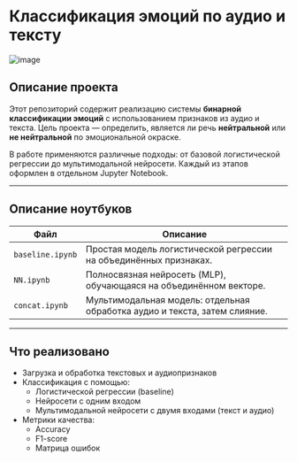 
# Классификация эмоций по аудио и тексту

![image](https://github.com/user-attachments/assets/fc6605f1-05b5-4ca9-9e73-fae73f1dfeaa)

## Описание проекта

Этот репозиторий содержит реализацию системы **бинарной классификации эмоций** с использованием признаков из аудио и текста. Цель проекта — определить, является ли речь **нейтральной** или **не нейтральной** по эмоциональной окраске.

В работе применяются различные подходы: от базовой логистической регрессии до мультимодальной нейросети. Каждый из этапов оформлен в отдельном Jupyter Notebook.

---

## Описание ноутбуков

| Файл              | Описание                                                                 |
|-------------------|--------------------------------------------------------------------------|
| `baseline.ipynb`  | Простая модель логистической регрессии на объединённых признаках.        |
| `NN.ipynb`        | Полносвязная нейросеть (MLP), обучающаяся на объединённом векторе.       |
| `concat.ipynb`    | Мультимодальная модель: отдельная обработка аудио и текста, затем слияние.|

---


## Что реализовано

- Загрузка и обработка текстовых и аудиопризнаков
- Классификация с помощью:
  - Логистической регрессии (baseline)
  - Нейросети с одним входом
  - Мультимодальной нейросети с двумя входами (текст и аудио)
- Метрики качества:
  - Accuracy
  - F1-score
  - Матрица ошибок

